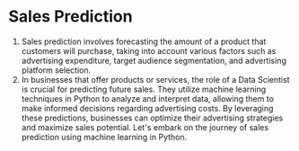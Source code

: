 # Sales Prediction
1. Sales prediction involves forecasting the amount of a product that
customers will purchase, taking into account various factors such as
advertising expenditure, target audience segmentation, and
advertising platform selection.
2. In businesses that offer products or services, the role of a Data
Scientist is crucial for predicting future sales. They utilize machine
learning techniques in Python to analyze and interpret data, allowing
them to make informed decisions regarding advertising costs. By
leveraging these predictions, businesses can optimize their
advertising strategies and maximize sales potential. Let's embark on the journey of sales prediction using machine learning in Python.
